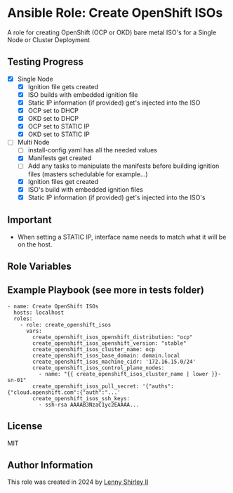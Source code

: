 Ansible Role: Create OpenShift ISOs
=========

A role for creating OpenShift (OCP or OKD) bare metal ISO's for a Single Node or Cluster Deployment

Testing Progress
--------------

- [x] Single Node
  - [x] Ignition file gets created
  - [x] ISO builds with embedded ignition file
  - [x] Static IP information (if provided) get's injected into the ISO
  - [x] OCP set to DHCP
  - [x] OKD set to DHCP
  - [x] OCP set to STATIC IP
  - [x] OKD set to STATIC IP
- [ ] Multi Node
  - [ ] install-config.yaml has all the needed values
  - [x] Manifests get created
  - [ ] Add any tasks to manipulate the manifests before building ignition files (masters schedulable for example...)
  - [x] Ignition files get created  
  - [x] ISO's build with embedded ignition files
  - [x] Static IP information (if provided) get's injected into the ISO's

Important
--------------

- When setting a STATIC IP, interface name needs to match what it will be on the host.

Role Variables
--------------



Example Playbook (see more in tests folder)
----------------

    - name: Create OpenShift ISOs
      hosts: localhost
      roles:
        - role: create_openshift_isos
          vars:
            create_openshift_isos_openshift_distribution: "ocp"
            create_openshift_isos_openshift_version: "stable"
            create_openshift_isos_cluster_name: ocp
            create_openshift_isos_base_domain: domain.local
            create_openshift_isos_machine_cidr: '172.16.15.0/24'
            create_openshift_isos_control_plane_nodes:
              - name: "{{ create_openshift_isos_cluster_name | lower }}-sn-01"
            create_openshift_isos_pull_secret: '{"auths":{"cloud.openshift.com":{"auth":"...'
            create_openshift_isos_ssh_keys:
              - ssh-rsa AAAAB3NzaC1yc2EAAAA...

License
-------

MIT

Author Information
------------------

This role was created in 2024 by [Lenny Shirley II](https://github.com/lennysh)
